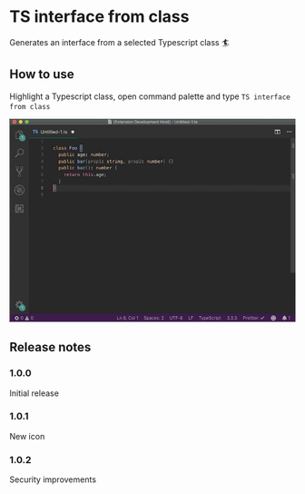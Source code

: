 # TS interface from class

Generates an interface from a selected Typescript class 🏄

## How to use

Highlight a Typescript class, open command palette and type `TS interface from class`

![dotup-vscode-interface-generator Video](https://github.com/herrlax/ts-class-2-interface/blob/master/img/howto.gif?raw=true)

## Release notes

### 1.0.0

Initial release

### 1.0.1

New icon

### 1.0.2

Security improvements
